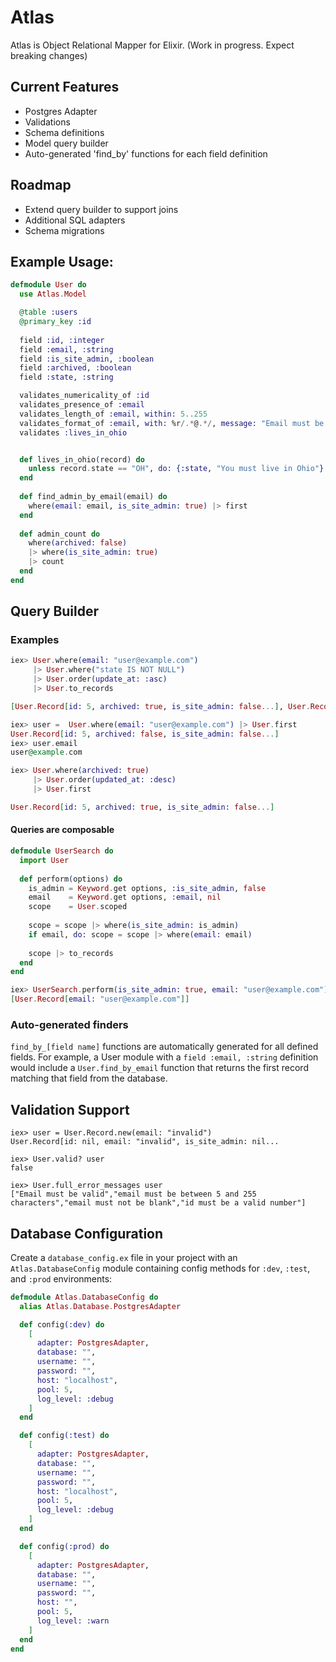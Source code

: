 # Atlas

Atlas is Object Relational Mapper for Elixir. (Work in progress. Expect breaking changes)

## Current Features
- Postgres Adapter
- Validations
- Schema definitions
- Model query builder
- Auto-generated 'find_by' functions for each field definition

## Roadmap
- Extend query builder to support joins
- Additional SQL adapters
- Schema migrations

## Example Usage:

```elixir
defmodule User do
  use Atlas.Model

  @table :users
  @primary_key :id
  
  field :id, :integer
  field :email, :string
  field :is_site_admin, :boolean
  field :archived, :boolean
  field :state, :string

  validates_numericality_of :id
  validates_presence_of :email
  validates_length_of :email, within: 5..255
  validates_format_of :email, with: %r/.*@.*/, message: "Email must be valid"
  validates :lives_in_ohio


  def lives_in_ohio(record) do
    unless record.state == "OH", do: {:state, "You must live in Ohio"}
  end
  
  def find_admin_by_email(email) do
    where(email: email, is_site_admin: true) |> first
  end
  
  def admin_count do
    where(archived: false)
    |> where(is_site_admin: true)
    |> count
  end
end
```

## Query Builder

### Examples
```elixir
iex> User.where(email: "user@example.com")
     |> User.where("state IS NOT NULL")
     |> User.order(update_at: :asc)
     |> User.to_records

[User.Record[id: 5, archived: true, is_site_admin: false...], User.Record[id: 5, archived: true, is_site_admin: false...]]

iex> user =  User.where(email: "user@example.com") |> User.first
User.Record[id: 5, archived: false, is_site_admin: false...]
iex> user.email
user@example.com

iex> User.where(archived: true) 
     |> User.order(updated_at: :desc) 
     |> User.first

User.Record[id: 5, archived: true, is_site_admin: false...]
```

#### Queries are composable
```elixir
defmodule UserSearch do
  import User
  
  def perform(options) do
    is_admin = Keyword.get options, :is_site_admin, false
    email    = Keyword.get options, :email, nil
    scope    = User.scoped
    
    scope = scope |> where(is_site_admin: is_admin)
    if email, do: scope = scope |> where(email: email) 
    
    scope |> to_records
  end
end

iex> UserSearch.perform(is_site_admin: true, email: "user@example.com")
[User.Record[email: "user@example.com"]]
```

### Auto-generated finders

`find_by_[field name]` functions are automatically generated for all defined fields. 
For example, a User module with a `field :email, :string` definition would include a `User.find_by_email` function 
that returns the first record matching that field from the database.

## Validation Support
```
iex> user = User.Record.new(email: "invalid")
User.Record[id: nil, email: "invalid", is_site_admin: nil...

iex> User.valid? user
false

iex> User.full_error_messages user
["Email must be valid","email must be between 5 and 255 characters","email must not be blank","id must be a valid number"]

```


## Database Configuration
Create a `database_config.ex` file in your project with an `Atlas.DatabaseConfig` module containing config methods for `:dev`, `:test`, and `:prod` environments:

```elixir
defmodule Atlas.DatabaseConfig do
  alias Atlas.Database.PostgresAdapter

  def config(:dev) do
    [
      adapter: PostgresAdapter,
      database: "",
      username: "",
      password: "",
      host: "localhost",
      pool: 5,
      log_level: :debug
    ]
  end

  def config(:test) do
    [
      adapter: PostgresAdapter,
      database: "",
      username: "",
      password: "",
      host: "localhost",
      pool: 5,
      log_level: :debug
    ]
  end

  def config(:prod) do
    [
      adapter: PostgresAdapter,
      database: "",
      username: "",
      password: "",
      host: "",
      pool: 5,
      log_level: :warn
    ]
  end
end
```
